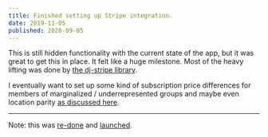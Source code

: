 ```yaml
---
title: Finished setting up Stripe integration.
date: 2019-11-05
published: 2020-09-05
---
```


This is still hidden functionality with the current state of the app, but it was great to get this in place. It felt like a huge milestone. Most of the heavy lifting was done by [the dj-stripe library](https://github.com/dj-stripe/dj-stripe).

I eventually want to set up some kind of subscription price differences for members of marginalized / underrepresented groups and maybe even location parity [as discussed here](https://gomakethings.com/conditional-cost-of-living-discounts-with-javascript-and-some-api-magic/).

---

Note: this was [re-done](/changelog/2021-01-14/) and [launched](/changelog/2021-01-28/).
